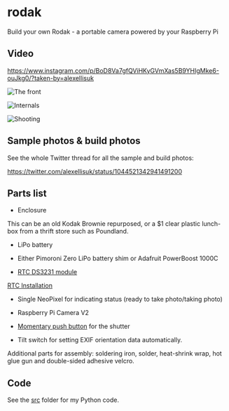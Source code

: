 # rodak
Build your own Rodak - a portable camera powered by your Raspberry Pi

## Video 

https://www.instagram.com/p/BoD8Va7gfQViHKyGVmXas5B9YHIgMke6-ouJkg0/?taken-by=alexellisuk

![The front](https://discourse-cdn-sjc1.com/business6/uploads/pimoroni/optimized/2X/6/6cdba6f5f155242ea1179845a020a81203351e2e_1_666x500.jpeg)

![Internals](https://pbs.twimg.com/media/Dn8KtNBWsAEhzWA.jpg)

![Shooting](https://pbs.twimg.com/media/Dn8Rgm_WsAIhAT1.jpg)

## Sample photos & build photos

See the whole Twitter thread for all the sample and build photos:

https://twitter.com/alexellisuk/status/1044521342941491200

## Parts list

* Enclosure

This can be an old Kodak Brownie repurposed, or a $1 clear plastic lunch-box from a thrift store such as Poundland.

* LiPo battery

* Either Pimoroni Zero LiPo battery shim or Adafruit PowerBoost 1000C

* [RTC DS3231 module](https://thepihut.com/products/mini-rtc-module-for-raspberry-pi?variant=758601217)

[RTC Installation](https://raspberrytips.nl/ds3231-rtc-raspberry-pi/)

* Single NeoPixel for indicating status (ready to take photo/taking photo)

* Raspberry Pi Camera V2

* [Momentary push button](https://cpc.farnell.com/multicomp/r13-509a-05-br/switch-push-button-spno-mom/dp/SW04283) for the shutter

* Tilt switch for setting EXIF orientation data automatically.

Additional parts for assembly: soldering iron, solder, heat-shrink wrap, hot glue gun and double-sided adhesive velcro.


## Code

See the [src](src) folder for my Python code.
